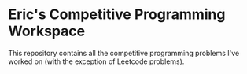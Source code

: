 # Eric's Competitive Programming Workspace

This repository contains all the competitive programming problems I've worked on (with the exception of Leetcode problems).

